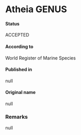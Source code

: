 Atheia GENUS
=======

#### Status
ACCEPTED

#### According to
World Register of Marine Species

#### Published in
null

#### Original name
null

### Remarks
null